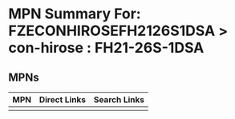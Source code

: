 



# MPN Summary For: FZECONHIROSEFH2126S1DSA > con-hirose : FH21-26S-1DSA

## MPNs
  

|MPN|Direct Links|Search Links|
| :--- | :--- | :--- |
||||
